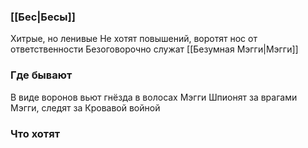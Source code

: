### [[Бес|Бесы]]
Хитрые, но ленивые
Не хотят повышений, воротят нос от ответственности
Безоговорочно служат [[Безумная Мэгги|Мэгги]]

### Где бывают
В виде воронов вьют гнёзда в волосах Мэгги
Шпионят за врагами Мэгги, следят за Кровавой войной

### Что хотят
